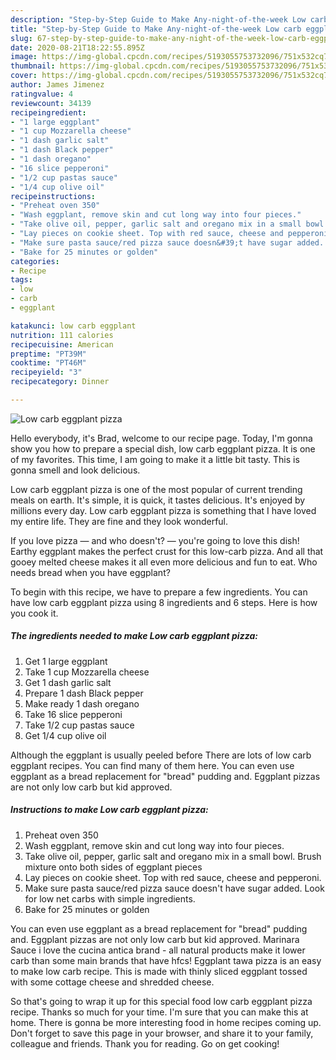 ```yaml
---
description: "Step-by-Step Guide to Make Any-night-of-the-week Low carb eggplant pizza"
title: "Step-by-Step Guide to Make Any-night-of-the-week Low carb eggplant pizza"
slug: 67-step-by-step-guide-to-make-any-night-of-the-week-low-carb-eggplant-pizza
date: 2020-08-21T18:22:55.895Z
image: https://img-global.cpcdn.com/recipes/5193055753732096/751x532cq70/low-carb-eggplant-pizza-recipe-main-photo.jpg
thumbnail: https://img-global.cpcdn.com/recipes/5193055753732096/751x532cq70/low-carb-eggplant-pizza-recipe-main-photo.jpg
cover: https://img-global.cpcdn.com/recipes/5193055753732096/751x532cq70/low-carb-eggplant-pizza-recipe-main-photo.jpg
author: James Jimenez
ratingvalue: 4
reviewcount: 34139
recipeingredient:
- "1 large eggplant"
- "1 cup Mozzarella cheese"
- "1 dash garlic salt"
- "1 dash Black pepper"
- "1 dash oregano"
- "16 slice pepperoni"
- "1/2 cup pastas sauce"
- "1/4 cup olive oil"
recipeinstructions:
- "Preheat oven 350"
- "Wash eggplant, remove skin and cut long way into four pieces."
- "Take olive oil, pepper, garlic salt and oregano mix in a small bowl. Brush mixture onto both sides of eggplant pieces"
- "Lay pieces on cookie sheet. Top with red sauce, cheese and pepperoni."
- "Make sure pasta sauce/red pizza sauce doesn&#39;t have sugar added. Look for low net carbs with simple ingredients."
- "Bake for 25 minutes or golden"
categories:
- Recipe
tags:
- low
- carb
- eggplant

katakunci: low carb eggplant 
nutrition: 111 calories
recipecuisine: American
preptime: "PT39M"
cooktime: "PT46M"
recipeyield: "3"
recipecategory: Dinner

---
```



![Low carb eggplant pizza](https://img-global.cpcdn.com/recipes/5193055753732096/751x532cq70/low-carb-eggplant-pizza-recipe-main-photo.jpg)

Hello everybody, it's Brad, welcome to our recipe page. Today, I'm gonna show you how to prepare a special dish, low carb eggplant pizza. It is one of my favorites. This time, I am going to make it a little bit tasty. This is gonna smell and look delicious.

Low carb eggplant pizza is one of the most popular of current trending meals on earth. It's simple, it is quick, it tastes delicious. It's enjoyed by millions every day. Low carb eggplant pizza is something that I have loved my entire life. They are fine and they look wonderful.

If you love pizza — and who doesn&#39;t? — you&#39;re going to love this dish! Earthy eggplant makes the perfect crust for this low-carb pizza. And all that gooey melted cheese makes it all even more delicious and fun to eat. Who needs bread when you have eggplant?


To begin with this recipe, we have to prepare a few ingredients. You can have low carb eggplant pizza using 8 ingredients and 6 steps. Here is how you cook it.

<!--inarticleads1-->

##### The ingredients needed to make Low carb eggplant pizza:

1. Get 1 large eggplant
1. Take 1 cup Mozzarella cheese
1. Get 1 dash garlic salt
1. Prepare 1 dash Black pepper
1. Make ready 1 dash oregano
1. Take 16 slice pepperoni
1. Take 1/2 cup pastas sauce
1. Get 1/4 cup olive oil


Although the eggplant is usually peeled before There are lots of low carb eggplant recipes. You can find many of them here. You can even use eggplant as a bread replacement for &#34;bread&#34; pudding and. Eggplant pizzas are not only low carb but kid approved. 

<!--inarticleads2-->

##### Instructions to make Low carb eggplant pizza:

1. Preheat oven 350
1. Wash eggplant, remove skin and cut long way into four pieces.
1. Take olive oil, pepper, garlic salt and oregano mix in a small bowl. Brush mixture onto both sides of eggplant pieces
1. Lay pieces on cookie sheet. Top with red sauce, cheese and pepperoni.
1. Make sure pasta sauce/red pizza sauce doesn&#39;t have sugar added. Look for low net carbs with simple ingredients.
1. Bake for 25 minutes or golden


You can even use eggplant as a bread replacement for &#34;bread&#34; pudding and. Eggplant pizzas are not only low carb but kid approved. Marinara Sauce i love the cucina antica brand - all natural products make it lower carb than some main brands that have hfcs! Eggplant tawa pizza is an easy to make low carb recipe. This is made with thinly sliced eggplant tossed with some cottage cheese and shredded cheese. 

So that's going to wrap it up for this special food low carb eggplant pizza recipe. Thanks so much for your time. I'm sure that you can make this at home. There is gonna be more interesting food in home recipes coming up. Don't forget to save this page in your browser, and share it to your family, colleague and friends. Thank you for reading. Go on get cooking!
